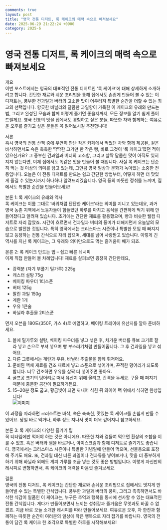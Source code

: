 ```yaml
---
comments: true
layout: post
title: "영국 전통 디저트, 록 케이크의 매력 속으로 빠져보세요"
date: 2025-06-29 21:22:24 +0900
category: 2025-6
---
```


# 영국 전통 디저트, 록 케이크의 매력 속으로 빠져보세요

개요  
이번 포스트에서는 영국의 대표적인 전통 디저트인 ‘록 케이크’에 대해 상세하게 소개하려고 합니다. 간단한 재료와 쉬운 조리법을 통해 집에서도 손쉽게 만들어 볼 수 있는 이 디저트는, 풍부한 건과일과 버터의 고소한 맛이 어우러져 특별한 순간을 더할 수 있는 최고의 선택입니다. 향긋한 바닐라와 달콤한 과일향이 가득한 이 케이크의 유래와 만드는 법, 그리고 완성된 모습과 함께 어떻게 즐기면 좋을지까지, 모든 정보를 알기 쉽게 풀어 드릴게요. 영국 전통의 맛을 집에서도 경험하고 싶은 분들, 따뜻한 차와 함께하는 여유로운 오후를 즐기고 싶은 분들은 꼭 읽어보시길 추천합니다!

서론  
혹시 영국의 전통 산책 중에 우연히 만난 작은 카페에서 먹었던 차와 함께 제공된, 겉은 바삭하면서도 속은 촉촉한 딱딱한 크기만 한 작은 빵, 바로 그것이 ‘록 케이크’였던 적이 있으신가요? 그 풍부한 건과일과 버터의 고소함, 그리고 살짝 달콤한 맛이 아직도 잊혀지지 않는다면, 이제 집에서도 똑같은 맛을 만들어 볼 때입니다. 사실 록 케이크는 단순히 먹는 것 이상의 의미를 담고 있는데, 그만큼 영국 일상과 문화가 녹아있는 소중한 전통입니다. 오늘은 이 전통 디저트를 만드는 쉽고 간단한 방법부터, 어떻게 하면 더 맛있게 즐길 수 있는지까지 하나하나 알려드리겠습니다. 영국 풍의 따뜻한 정취를 느끼며, 집에서도 특별한 순간을 만들어보세요!

본론 1: 록 케이크의 유래와 역사  
록 케이크는 이름 그대로 ‘바위처럼 단단한 케이크’라는 의미를 지니고 있는데요, 과거 영국 농촌 지역에서 노동자들이 힘들었던 하루를 마치고 음식을 간편하게 먹기 위해 만들어졌다고 알려져 있습니다. 초기에는 간단한 재료를 활용했으며, 빵과 비슷한 웰컴 디저트로 자리 잡았죠. 시간이 흐르면서 건과일과 버터의 풍미가 더해지면서 오늘날의 모습으로 발전한 것입니다. 특히 영국에서는 크리스마스 시즌이나 특별한 모임 때 빠지지 않고 등장하는 전통 간식으로 자리 잡으며, 세대를 넘어 사랑받고 있습니다. 이렇게 긴 역사를 지닌 록 케이크는, 그 유래와 의미만으로도 먹는 즐거움이 배가 되죠.

본론 2: 록 케이크 만드는 법 – 쉽고 빠른 레시피  
이제 직접 만들어 볼 차례입니다! 재료를 살펴보면 굉장히 간단한데요,  
- 강력분 (자기 부풀기 밀가루) 225g  
- 캐스터 설탕 75g  
- 베이킹 파우더 1티스푼  
- 버터 125g  
- 말린 과일 150g  
- 계란 1개  
- 우유 1큰술  
- 바닐라 추출물 2티스푼  

먼저 오븐을 180도(350F, 가스 4)로 예열하고, 베이킹 트레이에 유산지를 깔아 준비하세요.  
1. 볼에 밀가루와 설탕, 베이킹 파우더를 넣고 섞은 후, 차가운 버터를 큐브 크기로 잘라 넣고 손으로 부셔 넣으며 빵 부스러기처럼 만들어줍니다. 그 후 건과일을 넣고 섞어요.  
2. 다른 그릇에서는 계란과 우유, 바닐라 추출물을 함께 휘저어요.  
3. 준비된 액체 재료를 건조 재료에 넣고 스푼으로 섞어가며, 끈적한 덩어리가 되도록 합니다. 너무 건조하면 우유를 살짝 더 넣어주면 좋아요.  
4. 골프공 크기의 덩어리로 떠서 유산지 위에 올리고, 간격을 두세요. 구울 때 퍼지기 때문에 충분한 공간이 필요하거든요.  
5. 15~20분 정도 굽고, 황금빛이 되면 꺼내어 식힌 뒤 와이어 랙 위에서 식히면 완성입니다!  
![이미지](https://www.themealdb.com/images/media/meals/tqrrsq1511723764.jpg)  

이 과정을 따라하면 크러스트는 바삭, 속은 촉촉한, 맛있는 록 케이크를 손쉽게 만들 수 있어요. 당일 바로 먹거나, 하루 정도 지나서 맛이 더욱 깊어지니 참고하세요.

본론 3: 록 케이크의 다양한 즐기기 팁  
꼭 티타임에만 먹어야 하는 것은 아니에요. 따뜻한 차와 곁들여 먹으면 환상의 조합을 이룰 수 있죠. 혹은 버터와 잼을 바르거나, 아이스크림과 함께 디저트로 즐기기도 좋습니다. 영국에서는 크리스마스 시즌이나 특별한 기념일에 만들어 먹으며, 선물용으로 포장해 주기도 해요. 또, 건과일 대신 너른 과일이나 견과류를 넣어보거나, 맛을 더 풍부하게 하기 위해 바닐라 외에도 계피 가루를 조금 넣는 것도 좋은 방법입니다. 이렇게 자신만의 레시피로 변형하면서, 록 케이크의 매력을 마음껏 즐겨보세요.

결론  
영국의 전통 디저트, 록 케이크는 간단한 재료와 손쉬운 조리법으로 집에서도 멋지게 만들어낼 수 있는 특별한 간식입니다. 풍부한 과일과 버터의 풍미, 그리고 촉촉하면서도 바삭한 식감이 일품인 이 케이크는, 누구든 추억과 행복을 동시에 선사할 수 있는 대표적인 전통 간식입니다. 게다가 만들어보면서 느끼는 성취감과 즐거움은 무엇과도 바꿀 수 없겠죠. 지금 바로 오늘 소개한 레시피를 따라 만들어보세요. 여유로운 오후, 차 한잔과 함께하는 따뜻한 순간이 여러분의 일상에 작은 행복으로 자리 잡기를 바랍니다. 영국의 전통이 담긴 록 케이크 한 조각으로 특별한 하루를 시작해보세요!